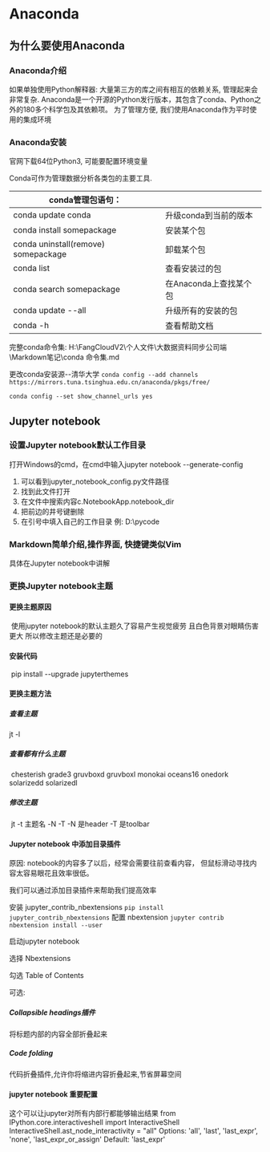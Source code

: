 # Anaconda

## 为什么要使用Anaconda

### Anaconda介绍

如果单独使用Python解释器: 大量第三方的库之间有相互的依赖关系, 管理起来会非常复杂.
Anaconda是一个开源的Python发行版本，其包含了conda、Python之外的180多个科学包及其依赖项。
为了管理方便, 我们使用Anaconda作为平时使用的集成环境

### Anaconda安装

官网下载64位Python3, 可能要配置环境变量

Conda可作为管理数据分析各类包的主要工具.

| conda管理包语句：                   |                        |
| ----------------------------------- | ---------------------- |
| conda update conda                  | 升级conda到当前的版本  |
| conda install somepackage           | 安装某个包             |
| conda uninstall(remove) somepackage | 卸载某个包             |
| conda list                          | 查看安装过的包         |
| conda search somepackage            | 在Anaconda上查找某个包 |
| conda update --all                  | 升级所有的安装的包     |
| conda -h                            | 查看帮助文档           |

完整conda命令集: H:\FangCloudV2\个人文件\大数据资料同步公司端\Markdown笔记\conda 命令集.md

更改conda安装源--清华大学
`conda config --add channels https://mirrors.tuna.tsinghua.edu.cn/anaconda/pkgs/free/`

`conda config --set show_channel_urls yes`

## Jupyter notebook

### 设置Jupyter notebook默认工作目录

打开Windows的cmd，在cmd中输入jupyter notebook --generate-config

1. 可以看到jupyter_notebook_config.py文件路径 
2. 找到此文件打开 
3. 在文件中搜索内容c.NotebookApp.notebook_dir 
4. 把前边的井号键删除 
5. 在引号中填入自己的工作目录 例: D:\pycode

### Markdown简单介绍,操作界面, 快捷键类似Vim

具体在Jupyter notebook中讲解

### 更换Jupyter notebook主题

#### 更换主题原因

​    使用jupyter notebook的默认主题久了容易产生视觉疲劳
    且白色背景对眼睛伤害更大
    所以修改主题还是必要的

#### 安装代码

​    pip install --upgrade jupyterthemes

#### 更换主题方法

##### 查看主题

 jt -l

##### 查看都有什么主题

​      chesterish
      grade3
      gruvboxd
      gruvboxl
      monokai
      oceans16
      onedork
      solarizedd
      solarizedl

##### 修改主题

​      jt -t 主题名 -N -T 
        -N 是header -T 是toolbar


#### Jupyter notebook 中添加目录插件

原因:  notebook的内容多了以后，经常会需要往前查看内容， 但鼠标滑动寻找内容太容易眼花且效率很低。

我们可以通过添加目录插件来帮助我们提高效率

安装 jupyter_contrib_nbextensions
`pip install jupyter_contrib_nbextensions`
配置 nbextension
`jupyter contrib nbextension install --user`

启动jupyter notebook

选择 Nbextensions

勾选 Table of Contents

可选: 

##### Collapsible headings插件

将标题内部的内容全部折叠起来

##### Code folding

代码折叠插件,允许你将缩进内容折叠起来,节省屏幕空间

#### jupyter notebook 重要配置

这个可以让jupyter对所有内部行都能够输出结果
from IPython.core.interactiveshell import InteractiveShell InteractiveShell.ast_node_interactivity = "all"
Options: 'all', 'last', 'last_expr', 'none', 'last_expr_or_assign' Default: 'last_expr'